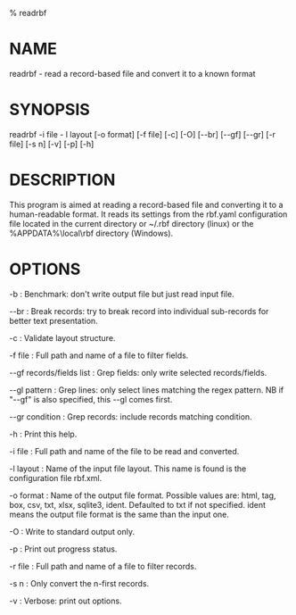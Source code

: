 % readrbf

# NAME
readrbf - read a record-based file and convert it to a known format

# SYNOPSIS
readrbf -i file - l layout [-o format] [-f file] [-c] [-O] [--br] [--gf] [--gr] [-r file] [-s n] [-v] [-p] [-h]

# DESCRIPTION
This program is aimed at reading a record-based file and converting it to
a human-readable format. It reads its settings from the rbf.yaml configuration
file located in the current directory or ~/.rbf directory (linux) or
the %APPDATA%\\local\\rbf directory (Windows).

# OPTIONS

-b
: Benchmark: don't write output file but just read input file.

--br
: Break records: try to break record into individual sub-records for better
text presentation.

-c
: Validate layout structure.

-f file
: Full path and name of a file to filter fields.

--gf records/fields list
: Grep fields: only write selected records/fields.

--gl pattern
: Grep lines: only select lines matching the regex pattern. NB if
"--gf" is also specified, this --gl comes first.

--gr condition
: Grep records: include records matching condition.

-h
: Print this help.

-i file
: Full path and name of the file to be read and converted.

-l layout
: Name of the input file layout. This name is found is the
configuration file rbf.xml.

-o format
: Name of the output file format. Possible values are:
html, tag, box, csv, txt, xlsx, sqlite3, ident. Defaulted to txt
if not specified. ident means the output file format is
the same than the input one.

-O
: Write to standard output only.

-p
: Print out progress status.

-r file
: Full path and name of a file to filter records.

-s n
: Only convert the n-first records.

-v
: Verbose: print out options.
